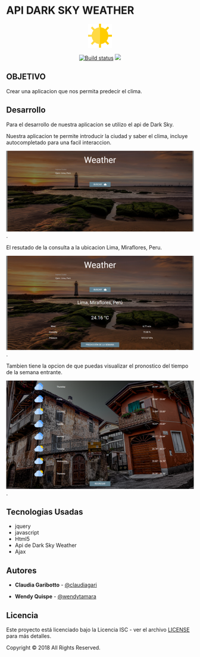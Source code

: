 # **API DARK SKY WEATHER**

<p align="center">
<img src="public/assets/images/png/clear-day.png">
</img>
</p>
<p align="center">
</p>
<p align="center">
<a  href="https://travis-ci.org/t4t5/sweetalert"><img src="https://travis-ci.org/t4t5/sweetalert.svg" alt="Build status"/><a>
<a href="https://github.com/t4t5/sweetalert/blob/master/LICENSE">
  <img src="https://img.shields.io/github/license/t4t5/sweetalert.svg" />
</a>
</p>

##  **OBJETIVO**

Crear una aplicacion que nos permita predecir el clima.


## **Desarrollo**

Para el desarrollo de nuestra aplicacion se utilizo el api de Dark Sky.

Nuestra aplicacion te permite introducir la ciudad y saber el clima, incluye autocompletado para una facil interaccion.

![Texto alternativo](public/assets/docs/2.png "Título de la imagen").

El resutado de la consulta a la ubicacion Lima, Miraflores, Peru.

![Texto alternativo](public/assets/docs/1.png "Título de la imagen").

Tambien tiene la opcion de que puedas visualizar el pronostico del tiempo de la semana entrante.

![Texto alternativo](public/assets/docs/3.png "Título de la imagen").



##  Tecnologias Usadas
- jquery
- javascript
- Html5
- Api de Dark Sky Weather
- Ajax

## Autores

- **Claudia Garibotto** - [@claudiagari](https://github.com/claudiagari)

- **Wendy Quispe** - [@wendytamara](https://github.com/wendytamara)

## Licencia

Este proyecto está licenciado bajo la Licencia ISC - ver el archivo [LICENSE](https://www.isc.org) para más detalles.

Copyright &copy; 2018 All Rights Reserved.
